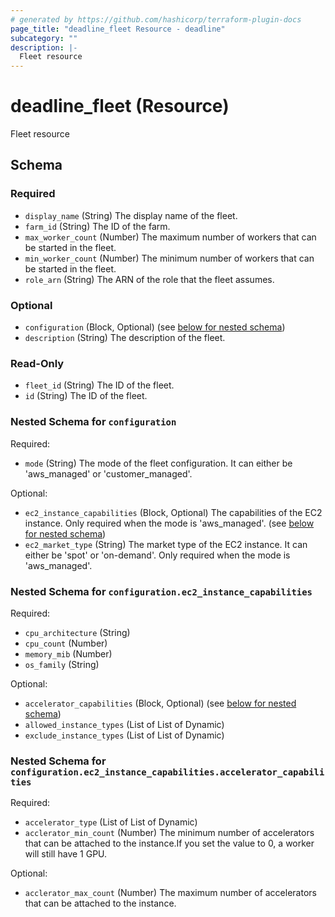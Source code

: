```yaml
---
# generated by https://github.com/hashicorp/terraform-plugin-docs
page_title: "deadline_fleet Resource - deadline"
subcategory: ""
description: |-
  Fleet resource
---
```


# deadline_fleet (Resource)

Fleet resource



<!-- schema generated by tfplugindocs -->
## Schema

### Required

- `display_name` (String) The display name of the fleet.
- `farm_id` (String) The ID of the farm.
- `max_worker_count` (Number) The maximum number of workers that can be started in the fleet.
- `min_worker_count` (Number) The minimum number of workers that can be started in the fleet.
- `role_arn` (String) The ARN of the role that the fleet assumes.

### Optional

- `configuration` (Block, Optional) (see [below for nested schema](#nestedblock--configuration))
- `description` (String) The description of the fleet.

### Read-Only

- `fleet_id` (String) The ID of the fleet.
- `id` (String) The ID of the fleet.

<a id="nestedblock--configuration"></a>
### Nested Schema for `configuration`

Required:

- `mode` (String) The mode of the fleet configuration. It can either be 'aws_managed' or 'customer_managed'.

Optional:

- `ec2_instance_capabilities` (Block, Optional) The capabilities of the EC2 instance. Only required when the mode is 'aws_managed'. (see [below for nested schema](#nestedblock--configuration--ec2_instance_capabilities))
- `ec2_market_type` (String) The market type of the EC2 instance. It can either be 'spot' or 'on-demand'. Only required when the mode is 'aws_managed'.

<a id="nestedblock--configuration--ec2_instance_capabilities"></a>
### Nested Schema for `configuration.ec2_instance_capabilities`

Required:

- `cpu_architecture` (String)
- `cpu_count` (Number)
- `memory_mib` (Number)
- `os_family` (String)

Optional:

- `accelerator_capabilities` (Block, Optional) (see [below for nested schema](#nestedblock--configuration--ec2_instance_capabilities--accelerator_capabilities))
- `allowed_instance_types` (List of List of Dynamic)
- `exclude_instance_types` (List of List of Dynamic)

<a id="nestedblock--configuration--ec2_instance_capabilities--accelerator_capabilities"></a>
### Nested Schema for `configuration.ec2_instance_capabilities.accelerator_capabilities`

Required:

- `accelerator_type` (List of List of Dynamic)
- `acclerator_min_count` (Number) The minimum number of accelerators that can be attached to the instance.If you set the value to 0, a worker will still have 1 GPU.

Optional:

- `acclerator_max_count` (Number) The maximum number of accelerators that can be attached to the instance.
